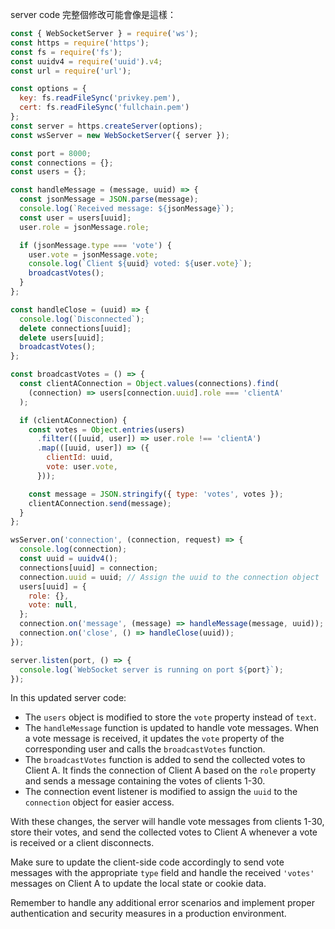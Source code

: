 

server code 完整個修改可能會像是這樣：

```javascript
const { WebSocketServer } = require('ws');
const https = require('https');
const fs = require('fs');
const uuidv4 = require('uuid').v4;
const url = require('url');

const options = {
  key: fs.readFileSync('privkey.pem'),
  cert: fs.readFileSync('fullchain.pem')
};
const server = https.createServer(options);
const wsServer = new WebSocketServer({ server });

const port = 8000;
const connections = {};
const users = {};

const handleMessage = (message, uuid) => {
  const jsonMessage = JSON.parse(message);
  console.log(`Received message: ${jsonMessage}`);
  const user = users[uuid];
  user.role = jsonMessage.role;

  if (jsonMessage.type === 'vote') {
    user.vote = jsonMessage.vote;
    console.log(`Client ${uuid} voted: ${user.vote}`);
    broadcastVotes();
  }
};

const handleClose = (uuid) => {
  console.log(`Disconnected`);
  delete connections[uuid];
  delete users[uuid];
  broadcastVotes();
};

const broadcastVotes = () => {
  const clientAConnection = Object.values(connections).find(
    (connection) => users[connection.uuid].role === 'clientA'
  );

  if (clientAConnection) {
    const votes = Object.entries(users)
      .filter(([uuid, user]) => user.role !== 'clientA')
      .map(([uuid, user]) => ({
        clientId: uuid,
        vote: user.vote,
      }));

    const message = JSON.stringify({ type: 'votes', votes });
    clientAConnection.send(message);
  }
};

wsServer.on('connection', (connection, request) => {
  console.log(connection);
  const uuid = uuidv4();
  connections[uuid] = connection;
  connection.uuid = uuid; // Assign the uuid to the connection object
  users[uuid] = {
    role: {},
    vote: null,
  };
  connection.on('message', (message) => handleMessage(message, uuid));
  connection.on('close', () => handleClose(uuid));
});

server.listen(port, () => {
  console.log(`WebSocket server is running on port ${port}`);
});
```

In this updated server code:

- The `users` object is modified to store the `vote` property instead of `text`.
- The `handleMessage` function is updated to handle vote messages. When a vote message is received, it updates the `vote` property of the corresponding user and calls the `broadcastVotes` function.
- The `broadcastVotes` function is added to send the collected votes to Client A. It finds the connection of Client A based on the `role` property and sends a message containing the votes of clients 1-30.
- The connection event listener is modified to assign the `uuid` to the `connection` object for easier access.

With these changes, the server will handle vote messages from clients 1-30, store their votes, and send the collected votes to Client A whenever a vote is received or a client disconnects.

Make sure to update the client-side code accordingly to send vote messages with the appropriate `type` field and handle the received `'votes'` messages on Client A to update the local state or cookie data.

Remember to handle any additional error scenarios and implement proper authentication and security measures in a production environment.
